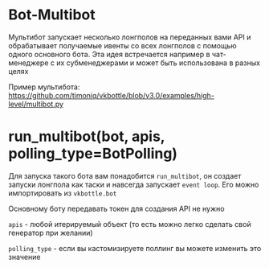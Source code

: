 # Bot-Multibot

Мультибот запускает несколько лонгполов на переданных вами API и обрабатывает получаемые ивенты со всех лонгполов с помощью одного основного бота. Эта идея встречается например в чат-менеджере с их субменеджерами и может быть использована в разных целях

Пример мультибота: https://github.com/timoniq/vkbottle/blob/v3.0/examples/high-level/multibot.py

# run_multibot(bot, apis, polling_type=BotPolling)

Для запуска такого бота вам понадобится `run_multibot`, он создает запуски лонгпола как таски и навсегда запускает `event loop`. Его можно импортировать из `vkbottle.bot`

Основному боту передавать токен для создания API не нужно

`apis` - любой итерируемый объект (то есть можно легко сделать свой генератор при желании)

`polling_type` - если вы кастомизируете поллинг вы можете изменить это значение
